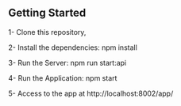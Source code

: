 ## Getting Started

1- Clone this repository,

2- Install the dependencies:
npm install

3- Run the Server:
npm run start:api

4- Run the Application:
npm start

5- Access to the app at 
http://localhost:8002/app/

